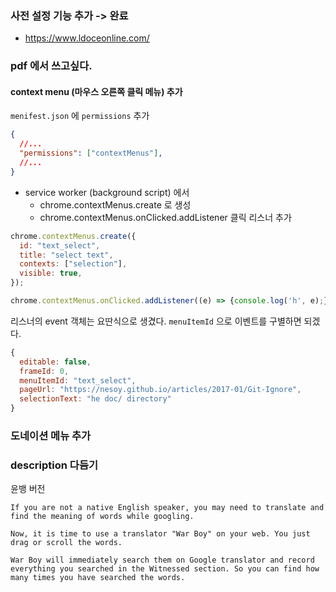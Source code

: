 ### 사전 설정 기능 추가 -> 완료
* https://www.ldoceonline.com/

### pdf 에서 쓰고싶다.
#### context menu (마우스 오른쪽 클릭 메뉴) 추가

`menifest.json` 에 `permissions` 추가

``` json
{
  //...
  "permissions": ["contextMenus"],
  //...
}
```

* service worker (background script) 에서
  * chrome.contextMenus.create 로 생성
  * chrome.contextMenus.onClicked.addListener 클릭 리스너 추가

``` javascript
chrome.contextMenus.create({
  id: "text_select",
  title: "select text",
  contexts: ["selection"],
  visible: true,
});

chrome.contextMenus.onClicked.addListener((e) => {console.log('h', e);});
```

리스너의 event 객체는 요딴식으로 생겼다. `menuItemId` 으로 이벤트를 구별하면 되겠다.

``` javascript
{
  editable: false,
  frameId: 0,
  menuItemId: "text_select",
  pageUrl: "https://nesoy.github.io/articles/2017-01/Git-Ignore",
  selectionText: "he doc/ directory"
}
```


### 도네이션 메뉴 추가



### description 다듬기
윤뱅 버전
```
If you are not a native English speaker, you may need to translate and find the meaning of words while googling.

Now, it is time to use a translator "War Boy" on your web. You just drag or scroll the words.

War Boy will immediately search them on Google translator and record everything you searched in the Witnessed section. So you can find how many times you have searched the words.
```
